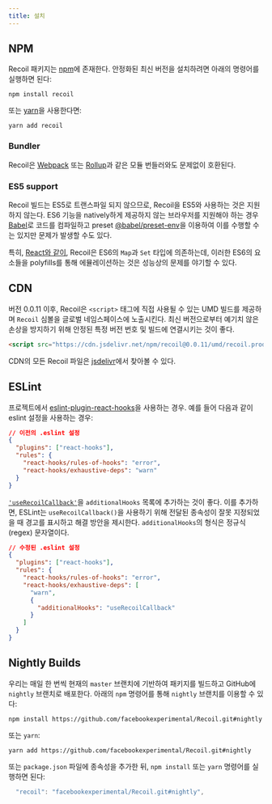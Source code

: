 ```yaml
---
title: 설치
---
```


## NPM

Recoil 패키지는 <a href="https://www.npmjs.com/get-npm" target="_blank">npm</a>에 존재한다. 안정화된 최신 버전을 설치하려면 아래의 명령어를 실행하면 된다:

```shell
npm install recoil
```

또는 <a href="https://classic.yarnpkg.com/en/docs/install/" target="_blank">yarn</a>을 사용한다면:

```shell
yarn add recoil
```

### Bundler

Recoil은 [Webpack](https://webpack.js.org/) 또는 [Rollup](https://rollupjs.org/)과 같은 모듈 번들러와도 문제없이 호환된다.

### ES5 support

Recoil 빌드는 ES5로 트랜스파일 되지 않으므로, Recoil을 ES5와 사용하는 것은 지원하지 않는다. ES6 기능을 natively하게 제공하지 않는 브라우저를 지원해야 하는 경우 [Babel](https://babeljs.io/)로 코드를 컴파일하고 preset [@babel/preset-env](https://babeljs.io/docs/en/babel-preset-env)을 이용하여 이를 수행할 수는 있지만 문제가 발생할 수도 있다.

특히, [React와 같이](https://reactjs.org/docs/javascript-environment-requirements.html), Recoil은 ES6의 `Map`과 `Set` 타입에 의존하는데, 이러한 ES6의 요소들을 polyfills를 통해 에뮬레이션하는 것은 성능상의 문제를 야기할 수 있다.

## CDN

버전 0.0.11 이후, Recoil은 `<script>` 태그에 직접 사용될 수 있는 UMD 빌드를 제공하며 `Recoil` 심볼을 글로벌 네임스페이스에 노출시킨다. 최신 버전으로부터 예기치 않은 손상을 방지하기 위해 안정된 특정 버전 번호 및 빌드에 연결시키는 것이 좋다.

```html
<script src="https://cdn.jsdelivr.net/npm/recoil@0.0.11/umd/recoil.production.js"></script>
```

CDN의 모든 Recoil 파일은 [jsdelivr](https://www.jsdelivr.com/package/npm/recoil)에서 찾아볼 수 있다.

## ESLint

프로젝트에서 [eslint-plugin-react-hooks](https://www.npmjs.com/package/eslint-plugin-react-hooks)을 사용하는 경우. 예를 들어 다음과 같이 eslint 설정을 사용하는 경우:

```json
// 이전의 .eslint 설정
{
  "plugins": ["react-hooks"],
  "rules": {
    "react-hooks/rules-of-hooks": "error",
    "react-hooks/exhaustive-deps": "warn"
  }
}
```

[`'useRecoilCallback'`](docs/api-reference/core/useRecoilCallback)을 `additionalHooks` 목록에 추가하는 것이 좋다. 이를 추가하면, ESLint는 `useRecoilCallback()`을 사용하기 위해 전달된 종속성이 잘못 지정되었을 때 경고를 표시하고 해결 방안을 제시한다. `additionalHooks`의 형식은 정규식(regex) 문자열이다.

```json
// 수정된 .eslint 설정
{
  "plugins": ["react-hooks"],
  "rules": {
    "react-hooks/rules-of-hooks": "error",
    "react-hooks/exhaustive-deps": [
      "warn",
      {
        "additionalHooks": "useRecoilCallback"
      }
    ]
  }
}
```

## Nightly Builds

우리는 매일 한 번씩 현재의 `master` 브랜치에 기반하여 패키지를 빌드하고 GitHub에 `nightly` 브랜치로 배포한다. 아래의 `npm` 명령어를 통해 `nightly` 브랜치를 이용할 수 있다:

```shell
npm install https://github.com/facebookexperimental/Recoil.git#nightly
```

 또는 `yarn`:
 ```shell
 yarn add https://github.com/facebookexperimental/Recoil.git#nightly
 ```
  또는 `package.json` 파일에 종속성을 추가한 뒤, `npm install` 또는 `yarn` 명령어를 실행하면 된다:
```js
  "recoil": "facebookexperimental/Recoil.git#nightly",
```
